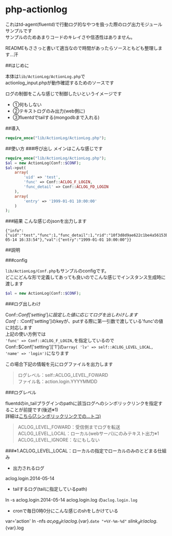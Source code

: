 php-actionlog
=============

これはtd-agent(fluentd)で行動ログ的なやつを扱った際のログ出力モジュールサンプルです  
サンプルのためあまりコードのキレイさや信憑性はありません。  

READMEもささっと書いて適当なので時間があったらソースともども整理します...汗

##はじめに

本体は`lib/ActionLog/ActionLog.php`で  
actionlog_input.phpが動作確認するためのソースです

ログの制御をこんな感じで制御したいというイメージです

* ①何もしない  
* ②テキストログのみ出力(web側に)  
* ③fluentdでtailする(mongodbまで入れる)  

##導入
```php
require_once("lib/ActionLog/ActionLog.php");
```

##使い方
###呼び出し
メインはこんな感じです
```php
require_once("lib/ActionLog/ActionLog.php");
$al = new ActionLog(Conf::$CONF);
$al->put(
	array(
		'uid' => 'test',
		'func' => Conf::ACLOG_F_LOGIN,
		'func_detail' => Conf::ACLOG_FD_LOGIN
	),
	array(
		'entry' => '1999-01-01 10:00:00'
	)
);
```
###結果
こんな感じのjsonを出力します
```
{"info":{"uid":"test","func":1,"func_detail":1,"rid":"10f3d8d9ae622c1be4a56153bf6700ea","pid":28760,"hn":"is1.paq.to","ts":"2014-05-14 16:33:54"},"val":{"entry":"1999-01-01 10:00:00"}}
```

##説明

###config  

`lib/ActionLog/Conf.php`もサンプルのconfigです。  
どこにどんな形で定義してあっても良いのでこんな感じでインスタンス生成時に渡します
```php
$al = new ActionLog(Conf::$CONF);
```

###ログ出しわけ  

Conf::$Conf['setting']に設定した値に応じてログを出しわけします  
Conf::$Conf['setting']のkeyが、putする際に第一引数で渡している'func'の値に対応します  
上記の使い方例では  
`'func' => Conf::ACLOG_F_LOGIN,`を指定しているので  
Conf::$Conf['setting']['1']の`array( 'lv' => self::ACLOG_LEVEL_LOCAL, 'name' => 'login')`になります

この場合下記の情報を元にログファイルを出力します  

>ログレベル：self::ACLOG_LEVEL_FOWARD  
>ファイル名：action.login.YYYYMMDD  

###ログレベル  

fluentdのin_tailプラグインのpathに該当ログへのシンボリックリンクを指定することが前提です(後述※1)  
詳細は[こちら(7.シンボリックリンクでの…トコ)](http://tweeeety.hateblo.jp/entry/20131213/1386899221)

>ACLOG_LEVEL_FOWARD：受信側までログを転送  
>ACLOG_LEVEL_LOCAL：ローカル(webサーバ)にのみテキスト出力※1  
>ACLOG_LEVEL_IGNORE：なにもしない  

###※1.ACLOG_LEVEL_LOCAL：ローカルの指定でローカルのみのとどまる仕組み

* 出力されるログ  

aclog.login.2014-05-14  

* tailするログ(tailに指定しているpath)  

ln -s aclog.login.2014-05-14 aclog.login.log 
の`aclog.login.log`  

* cronで毎日0時0分にこんな感じのshをしかけている

var='action'
ln -nfs ${ac_log_dir}/aclog.${var}.`date "+%Y-%m-%d"` ${slink_dir}/aclog.${var}.log







